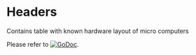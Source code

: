 # Headers

Contains table with known hardware layout of micro computers

Please refer to
[![GoDoc](https://godoc.org/github.com/maruel/dlibox/go/pio/host/headers?status.svg)](https://godoc.org/github.com/maruel/dlibox/go/pio/host/headers).
